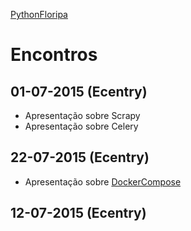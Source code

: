 [PythonFloripa](http://pythonfloripa.github.io/)

# Encontros

## 01-07-2015 (Ecentry)
- Apresentação sobre Scrapy
- Apresentação sobre Celery

## 22-07-2015 (Ecentry)
- Apresentação sobre [DockerCompose](http://pt.slideshare.net/feliperuhland/docker-compose)

## 12-07-2015 (Ecentry)
